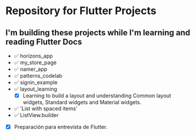 # Repository for Flutter Projects
## I'm building these projects while I'm learning and reading Flutter Docs

- ✅ horizons_app
- ✅ my_store_page
- ✅ namer_app
- ✅ patterns_codelab
- ✅ signin_example
- ✅ layout_learning
  - [x] Learning to build a layout and understanding Common layout widgets, Standard widgets and Material widgets.
- ✅ 'List with spaced items'
- ✅ ListView.builder

- [x] Preparación para entrevista de Flutter.
